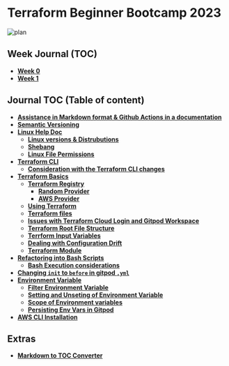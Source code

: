 # Terraform Beginner Bootcamp 2023
![plan](https://github.com/premdon009/terraform-beginner-bootcamp-2023/assets/49059999/f282e9ea-6623-4252-bd9c-d35dd6dbbf80)

## Week Journal (TOC)

- **[Week 0](./journal/week-0.md)**
- **[Week 1](./journal/week-1.md)**

## Journal TOC (Table of content)

- **[Assistance in Markdown format & Github Actions in a documentation](./journal/DOC-MD-GITHUB-HELP.md)**
- **[Semantic Versioning](./journal/week-0.md#semantic-versioning)**
- **[Linux Help Doc](./journal/week-0.md#linux-help-doc)** 
   - **[Linux versions & Distrubutions](./journal/week-0.md#linux-versions--distrubutions)**
   - **[Shebang](./journal/week-0.md#shebang)**
   - **[Linux File Permissions](./journal/week-0.md#linux-file-permissions)**
- **[Terraform CLI](./journal/week-0.md#terraform-cli)**
   - **[Consideration with the Terraform CLI changes](./journal/week-0.md#consideration-with-the-terraform-cli-changes)**
- **[Terraform Basics](./journal/week-0.md#terraform-basics)**
   - **[Terraform Registry](./journal/week-0.md#terraform-registry)**
      - **[Random Provider](./journal/week-0.md#random-provider)**
      - **[AWS Provider](./journal/week-0.md#aws-provider)**
   - **[Using Terraform](./journal/week-0.md#using-terraform)**
   - **[Terraform files](./journal/week-0.md#terraform-files)**
   - **[Issues with Terraform Cloud Login and Gitpod Workspace](./journal/week-0.md#issues-with-terraform-cloud-login-and-gitpod-workspace)**
   - **[Terraform Root File Structure](./journal/week-1.md#root-module-structure)**
   - **[Terrform Input Variables](./journal/week-1.md#terrform-input-variables)**
   - **[Dealing with Configuration Drift](./journal/week-1.md#dealing-with-configuration-drift)**
   - **[Terraform Module](./journal/week-1.md#terraform-module)**
- **[Refactoring into Bash Scripts](./journal/week-0.md#refactoring-into-bash-scripts)**
   - **[Bash Execution considerations ](./journal/week-0.md#bash-execution-considerations)**
- **[Changing `init` to `before` in gitpod `.yml`](./journal/week-0.md#changing-init-to-before-in-gitpod-yml)**
- **[Environment Variable](./journal/week-0.md#environment-variable-env)**
   - **[Filter Environment Variable](./journal/week-0.md#filter-environment-variable)**
   - **[Setting and Unseting of Environment Variable](./journal/week-0.md#setting-and-unseting-of-environment-variable)**
   - **[Scope of Environment variables](./journal/week-0.md#scope-of-environment-variables)**
   - **[Persisting Env Vars in Gitpod](./journal/week-0.md#persisting-env-vars-in-gitpod)**
- **[AWS CLI Installation](./journal/week-0.md#aws-cli-installation)**


## Extras

- **[Markdown to TOC Converter](https://ecotrust-canada.github.io/markdown-toc/)**
